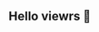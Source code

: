 ## Hello viewrs 👋

<!--
**bhavyashah04/bhavyashah04** is a ✨ _special_ ✨ repository because its `README.md` (this file) appears on your GitHub profile.

Here are some ideas to get you started:

- 🔭 I’m currently working on ...
- 🌱 I’m currently learning ...
- 👯 I’m looking to collaborate on ...
- 🤔 I’m looking for help with ...
- 💬 Ask me about ...
- 📫 How to reach me: bhavyabshah04@gmail.com..
- 😄 Pronouns: ...
- ⚡ Fun fact: ...
-->
